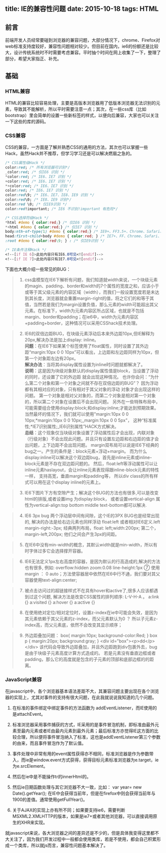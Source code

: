 title: IE的兼容性问题
date: 2015-10-18
tags: HTML
---

## 前言
前端开发人员经常要碰到浏览器的兼容问题，大部分情况下，chrome、Firefox对web标准支持度较好，兼容性问题相对较少。但目前在国内，ie6的份额还是比较大，设计传统系统时不时需要考虑兼容。平时抽个时间在网上收集了一下，整理了部分，希望大家指正、补充。

## 基础

### HTML兼容
HTML的兼容比较容易处理，主要是高版本浏览器用了低版本浏览器无法识别的元素，导致其不能解析，所以平时需要注意一点；其次，在一些css库（比如bootstrap）里会简单的设置一些新标签的样式，以便向后兼容，大家也可以关注一下这些的库的源码。

### CSS兼容
CSS的兼容，一方面是了解并熟悉CSS的通用的方法，其次也可以掌握一些Hack，虽然Hack并不推荐，但学习学习还是可以解决燃眉之急的。
  ```css
/* CSS属性级Hack */
color:red; /* 所有浏览器可识别*/
_color:red; /* 仅IE6 识别 */
*color:red; /* IE6、IE7 识别 */
+color:red; /* IE6、IE7 识别 */
*+color:red; /* IE6、IE7 识别 */
color:red; /* IE6、IE7 识别 */
color:red\9; /* IE6、IE7、IE8、IE9 识别 */
color:red\0; /* IE8、IE9 识别*/
color:red \0; /* 仅IE9识别 */
color:red!important; /* IE6 不识别!important 有危险*/

/* CSS选择符级Hack */
*html #demo { color:red;} /* 仅IE6 识别 */
*+html #demo { color:red;} /* 仅IE7 识别 */
body:nth-of-type(1) #demo { color:red;} /* IE9+、FF3.5+、Chrome、Safari、Opera 可以识别 */
head:first-child+body #demo { color:red; } /* IE7+、FF、Chrome、Safari、Opera 可以识别 */
:root #demo { color:red\9; } : /* 仅IE9识别 */

/* IE条件注释Hack */
<!--[if IE 6]>此处内容只有IE6.0可见<![endif]-->
<!--[if IE 7]>此处内容只有IE7.0可见<![endif]-->
```

下面也大概介绍一些常见的BUG：
> 1. css盒模型在IE6下解析有问题，我们知道就width来说，一个块级元素的magin、padding、border和width的7个属性的宽度之和，应该小于或等于其父级元素的内容区域（width），而我们一般设置宽度若是未达到其长度，浏览器就会重置margin-right的值，将之它们的和等于其值，当然若是我们为margin设置负值，那么元素的width可能超出其父元素。在标准下，width为元素内容区所占区域，也就是不包括margin、border和padding；在ie6中，width为元素内容区+padding+border，这种情况可以采用CSShack技术处理。

> 2. IE6的双倍边距BUG，在块级元素浮动后本来外边距10px,但IE解释为20px,解决办法是加上display: inline。  
**问题**：在IE6下如果某个标签使用了float属性，同时设置了其外边距“margin:10px 0 0 10px”可以看出，上边距和左边距同样为10px，但第一个对象距左边有20px。  
**解决办法**：当将其display属性设置为inline时问题就都解决了。  
**说明**：这是因为块级对象默认的display属性值是block，当设置了浮动的同时，还设置了它的外边距 就会出现这种情况。
也许你会问：“为什么第二个对象和第一个对象之间就不存在双倍边距的BUG”？
因为浮动都有其相对应的对象，只有相对于其父对象的浮动 对象才会出现这样的问题。
第一个对象是相对父对象的，而第二个对象是相对第一个对象的，所以第二个对象在设置后不会出现问题。
另外在一些特殊布局中，可能需要组合使用display:block;和display:inline;才能达到预期效果。
当然最坏的情况下，我们就可以使用"margin:10px 0 0 10px;*margin:10px 0 0 10px;_margin:10px 0 0 5px"，
这种“标准属性;*IE7识别属性;_IE6识别属性”HACK方式解决。  
**总结**：这个现象仅当块级对象设置了浮动属性后才会出现，内联对象（行级对象）不会出现此问题。并且只有设置左边距和右边距的值才会出问题，上下边距不会出现问题。
margin双布局可以说是IE6下经典的bug之一。产生的条件是：block元素+浮动+margin。
而为什么display:inline可以解决这个双边距bug，首先是inline元素或inline-block元素是不存在双边距问题的。
然后，float:left等浮动属性可以让inline元素haslayout，会让inline元素表现得跟inline-block元素的特性一样， 支持高宽，垂直margin和padding等，
所以div class的所有样式可以用在这个display inline的元素上。

> 3. IE6下图片下方有空隙产生；解决这个BUG的方法也有很多,可以是改变html的排版,或者设置img 为display:block，
或者设置vertical-align 属性为vertical-align:top bottom middle text-bottom都可以解决.

> 4. IE6 3px bug 两个浮动层中间有间隙，这个IE的3PX BUG也是经常出现的,
解决的办法是给右边元素也同样浮动 float:left 或者相对IE6定义.left margin-right:-3px;
经典两列布局，float: left;width:200px; 第二个，margin-left,200px; 他们之间会产生3px的间距。

> 5. 在IE6中没有min-width的概念，其默认width就是min-width，所以有时字体过多它会选择撑开容器。

> 6.  IE6无法定义1px左右高度的容器，是因为默认的行高造成的,解决的方法也有很多,
例如: overflow:hidden zoom:0.08 line-height:1px ⑦ 使用margin ： 0 auto；方法使容器居中依然在IE6中行不通，我们要对其父容器使用text-align:center;

> 7. 被点击访问过的超链接样式不在具有hover和active了,很多人应该都遇到过这个问题,
解决方法是改变CSS属性的排列顺序: L-V-H-A 。
a:link {}  a:visited {}  a:hover {}  a:active {}

> 8. 在使用绝对定位/相对定位时，设置z-index在ie中可能会失效，是因为其元素依赖于其父元素的z-index，而父元素默认为0 ？
所以子元素z-index高，而父元素底，依然不会改变其显示顺序；

> 9. 外边距叠加问题：
box{ margin:10px; background-color:Red; }
box p { margin:20px; background:gray; }
&lt;div id="box"&gt;&lt;p&gt;dd&lt;/p&gt;&lt;/div&gt;
该代码会导致外边距叠加，并且外边距跑到div包裹外去，bug是由于块级子元素高度计算方式造成的。
若是元素没有垂直边框或者padding，那么它的高度就是包含的子元素的顶部和底部边框的的距离。

### JavaScript兼容
在javascript中，各个浏览器基本语法差距不大，其兼容问题主要出现在各个浏览器的实现上，尤其对事件的支持有很大问题，在此我就说说我知道的几个问题。

1. 在标准的事件绑定中绑定事件的方法函数为 addEventListener，而IE使用的是attachEvent。

2. 标准浏览器采用事件捕获的方式，IE采用的是事件冒泡机制，即标准由最外元素至最内元素或者IE由最内元素到最外元素；最后标准方亦觉得IE这方面的比较合理，所以便将事件冒泡纳入了标准，这也是addEventListener第三个参数的由来，而且事件冒泡作为了默认值。

3. 事件处理中非常有用的event属性获得亦不相同，标准浏览器是作为参数带入，而ie是window.event方式获得，获得目标元素标准浏览器为e.target，ie为e.srcElement。

4. 然后在ie中是不能操作tr的innerHtml的。

5. 然后ie日期函数处理与其它浏览器不大一致，比如： var year= new Date().getYear(); 在IE中会获得当前年，但是在firefox中则会获得当前年与1900的差值。通常使用getFullYear()。

6. 关于AJAX的实现上亦有所不同；如果要支持ie6，需要判断MSXML2.XMLHTTP的版本，如果是ie7+或者其他浏览器，可以直接调用原生的XHR来实现。  

就javascript来说，各大浏览器之间的差异还是不少的，但是具体我变得这里都不大关注了，因为我们开发过程中一般都会使用类库，若是不使用，都会自己积累形成一个类库，所以就js而言，兼容性问题基本解决了。
